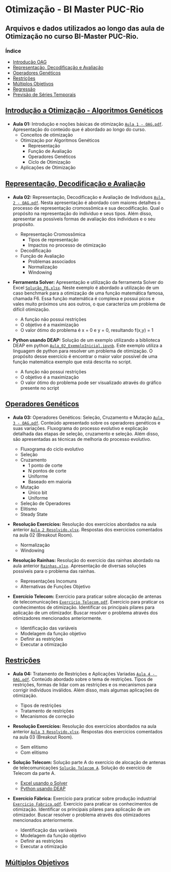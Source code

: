 # Otimização - BI Master PUC-Rio
## Arquivos e dados utilizados ao longo das aula de Otimização no curso BI-Master PUC-Rio.

### Índice
  
- [Introdução OAG](#introducao-oag)
- [Representação, Decodificação e Avaliação](#represent-decod-avaliacao)
- [Operadores Genéticos](#operadores)
- [Restrições](#restricao)
- [Múltiplos Objetivos](#multi-obj)
- [Regressão](#regressao)
- [Previsão de Séries Temporais](#series)

<h2 id="introducao-oag">
  
[Introdução a Otimização - Algoritmos Genéticos](https://github.com/FelipeBorgesC/Otimizacao/tree/main/Aula%201%20-%20Conceitos%20B%C3%A1sicos%20Otimiza%C3%A7%C3%A3o)
  
</h2>

  - **Aula 01:** Introdução e noções básicas de otimização [`Aula 1 - OAG.pdf`](https://github.com/FelipeBorgesC/Otimizacao/blob/main/Aula%201%20-%20Conceitos%20B%C3%A1sicos%20Otimiza%C3%A7%C3%A3o/Aula%201%20-%20OAG.pdf). Apresentação do conteúdo que é abordado ao longo do curso.
    - Conceitos de otimização
    - Otimização por Algoritmos Genéticos 
      - Representação
      - Função de Avaliação
      - Operadores Genéticos
      - Ciclo de Otimização
    - Aplicações de Otimização


<h2 id="represent-decod-avaliacao">
  
[Representação, Decodificação e Avaliação](https://github.com/FelipeBorgesC/Otimizacao/tree/main/Aula%202%20-%20Respresenta%C3%A7%C3%A3o%2C%20Decodifica%C3%A7%C3%A3o%20e%20Avalia%C3%A7%C3%A3o)
  
</h2>

  - **Aula 02:** Representação, Decodificação e Avaliação de Indíviduos [`Aula 2 - OAG.pdf`](https://github.com/FelipeBorgesC/Otimizacao/blob/main/Aula%202%20-%20Respresenta%C3%A7%C3%A3o%2C%20Decodifica%C3%A7%C3%A3o%20e%20Avalia%C3%A7%C3%A3o/Aula%202%20-%20OAG.pdf). Nesta apresentação é abordado com maiores detalhes o processo de representação cromossômica e sua decodificação. Qual o propósito na representação do individuo e seus tipos. Além disso, apresentar as possíveis formas de avaliação dos individuos e o seu propósito.
  
    - Representação Cromossômica
      - Tipos de representação
      - Impactos no processo de otimização
    - Decodificação     
    - Função de Avaliação
      - Problemas associados
      - Normalização
      - Windowing


  - **Ferramenta Solver:** Apresentação e utilização da ferramenta Solver do Excel [`Solução_F6.xlsx`](https://github.com/FelipeBorgesC/Otimizacao/blob/main/Aula%202%20-%20Respresenta%C3%A7%C3%A3o%2C%20Decodifica%C3%A7%C3%A3o%20e%20Avalia%C3%A7%C3%A3o/Excel%20-%20Solver/Solu%C3%A7%C3%A3o_F6.xlsx). Neste exemplo é abordado a utilização de um caso benchmark para a otimização de uma função matemática famosa, chamada F6. Essa função matemática é complexa e possui picos e vales muito próximos uns aos outros, o que caracteriza um problema de difícil otimização.

    - A função não possui restrições
    - O objetivo é a maximização
    - O valor ótimo do problema é x = 0 e y = 0, resultando f(x,y) = 1


- **Python usando DEAP:** Solução de um exemplo utilizando a biblioteca DEAP em python [`Aula_02_ExemploInicial.ipynb`](https://github.com/FelipeBorgesC/Otimizacao/blob/main/Aula%202%20-%20Respresenta%C3%A7%C3%A3o%2C%20Decodifica%C3%A7%C3%A3o%20e%20Avalia%C3%A7%C3%A3o/Python%20-%20DEAP/Aula_02_ExemploInicial.ipynb). Este exemplo utiliza a linguagem de python para resolver um problema de otimização. O propósito desse exercício é encontrar o maior valor possível de uma função matemática exemplo que está descrita no script. 

    - A função não possui restrições
    - O objetivo é a maximização
    - O valor ótimo do problema pode ser visualizado através do gráfico presente no script


<h2 id="operadores">
  
[Operadores Genéticos](https://github.com/FelipeBorgesC/Otimizacao/tree/main/Aula%203%20-%20Operadores%20Gen%C3%A9ticos)
  
</h2>

 - **Aula 03:** Operadores Genéticos: Seleção, Cruzamento e Mutação [`Aula 3 - OAG.pdf`](https://github.com/FelipeBorgesC/Otimizacao/blob/main/Aula%203%20-%20Operadores%20Gen%C3%A9ticos/Aula%203%20-%20OAG.pdf). Conteúdo apresentado sobre os operadores genéticos e suas variações. Fluxograma do processo evolutivo e explicação detalhada das etapas de seleção, cruzamento e seleção. Além disso, são apresentadas as técnicas de melhoria do processo evolutivo.
 
    - Fluxograma do ciclo evolutivo      
    - Seleção
    - Cruzamento
      - 1 ponto de corte
      - N pontos de corte
      - Uniforme
      - Baseado em maioria
    - Mutação
      - Único bit
      - Uniforme
    - Seleção de Operadores
    - Elitismo
    - Steady State


 - **Resolução Exercícios:** Resolução dos exercícios abordados na aula anterior [`Aula 2 Resolvido.xlsx`](https://github.com/FelipeBorgesC/Otimizacao/blob/main/Aula%203%20-%20Operadores%20Gen%C3%A9ticos/Resolu%C3%A7%C3%A3o%20Aula%202/Aula%202%20Resolvido.xlsx). Respostas dos exercicios comentados na aula 02 (Breakout Room).
 
    - Normalização      
    - Windowing


 - **Resolução Rainhas:** Resolução do exercício das rainhas abordado na aula anterior [`Rainhas.xlsx`](https://github.com/FelipeBorgesC/Otimizacao/blob/main/Aula%203%20-%20Operadores%20Gen%C3%A9ticos/Resolu%C3%A7%C3%A3o%20Rainhas/Rainhas.xlsx). Apresentação de diversas soluções possíveis para o problema das rainhas.
 
    - Representações Incomuns     
    - Alternativas de Funções Objetivo

- **Exercício Telecom:** Exercicio para praticar sobre alocação de antenas de telecomunicações [`Exercicio Telecom.pdf`](https://github.com/FelipeBorgesC/Otimizacao/blob/main/Aula%203%20-%20Operadores%20Gen%C3%A9ticos/Telecom/Exercicio%20Telecom.pdf). Exercicio para praticar os conhecimentos de otimização. Identificar os principais pilares para aplicação de um otimizador. Buscar resolver o problema através dos otimizadores mencionados anteriormente.
 
    - Identificação das variáveis     
    - Modelagem da função objetivo
    - Definir as restrições
    - Executar a otimização


<h2 id="restricao">
  
[Restrições](https://github.com/FelipeBorgesC/Otimizacao/tree/main/Aula%204%20-%20Tratamento%20de%20Restri%C3%A7%C3%B5es)
  
</h2>

 - **Aula 04:** Tratamento de Restrições e Aplicações Variadas [`Aula 4 - OAG.pdf`](https://github.com/FelipeBorgesC/Otimizacao/blob/main/Aula%204%20-%20Tratamento%20de%20Restri%C3%A7%C3%B5es/Aula%204%20-%20OAG.pdf). Conteúdo abordado sobre o tema de restrições. Tipos de restrições, formas de lidar com as restrições e os mecanismos para corrigir indivíduos inválidos. Além disso, mais algumas aplicações de otimização.
 
    - Tipos de restrições
    - Tratamento de restrições
    - Mecanismos de correção


 - **Resolução Exercícios:** Resolução dos exercícios abordados na aula anterior [`Aula 3 Resolvido.xlsx`](https://github.com/FelipeBorgesC/Otimizacao/blob/main/Aula%204%20-%20Tratamento%20de%20Restri%C3%A7%C3%B5es/Resolu%C3%A7%C3%A3o%20Aula%203/Aula%203%20Resolvido.xlsx). Respostas dos exercicios comentados na aula 03 (Breakout Room).
 
    - Sem elitismo      
    - Com elitismo


- **Solução Telecom:** Solução parte A do exercício de alocação de antenas de telecomunicações [`Solução Telecom A`](https://github.com/FelipeBorgesC/Otimizacao/tree/main/Aula%204%20-%20Tratamento%20de%20Restri%C3%A7%C3%B5es/Resolu%C3%A7%C3%A3o%20Telecom). Solução do exercício de Telecom da parte A.
 
    - [Excel usando o Solver](https://github.com/FelipeBorgesC/Otimizacao/blob/main/Aula%204%20-%20Tratamento%20de%20Restri%C3%A7%C3%B5es/Resolu%C3%A7%C3%A3o%20Telecom/Solu%C3%A7%C3%A3o%20Telecom%20-%20Parte%20A.xlsx)
    - [Python usando DEAP](https://github.com/FelipeBorgesC/Otimizacao/blob/main/Aula%204%20-%20Tratamento%20de%20Restri%C3%A7%C3%B5es/Resolu%C3%A7%C3%A3o%20Telecom/Solu%C3%A7%C3%A3o%20Telecom%20-%20Parte%20A.ipynb)


- **Exercício Fábrica:** Exercicio para praticar sobre produção industrial [`Exercicio Fabrica.pdf`](https://github.com/FelipeBorgesC/Otimizacao/blob/main/Aula%204%20-%20Tratamento%20de%20Restri%C3%A7%C3%B5es/F%C3%A1brica/Exercicio%20Fabrica.pdf). Exercicio para praticar os conhecimentos de otimização. Identificar os principais pilares para aplicação de um otimizador. Buscar resolver o problema através dos otimizadores mencionados anteriormente.
 
    - Identificação das variáveis     
    - Modelagem da função objetivo
    - Definir as restrições
    - Executar a otimização


<h2 id="multi-obj">
  
[Múltiplos Objetivos](https://github.com/manoelakohler/DataMining/tree/main/05_Agrupamento)
  
</h2>


